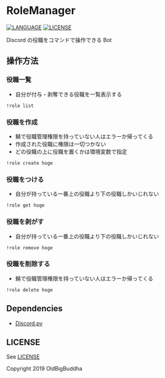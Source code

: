 # RoleManager
[![LANGUAGE](https://img.shields.io/badge/Python-3.7.3-blue.svg)](https://docs.python.org/3/)
[![LICENSE](https://img.shields.io/badge/License-Apache%202-orange.svg)](http://www.apache.org/licenses/LICENSE-2.0)

Discord の役職をコマンドで操作できる Bot

## 操作方法

### 役職一覧
- 自分が付与・剥奪できる役職を一覧表示する

```
!role list
```

### 役職を作成
- 鯖で役職管理権限を持っていない人はエラーか帰ってくる
- 作成された役職に権限は一切つかない
- どの役職の上に役職を置くかは環境変数で指定

```
!role create hoge
```

### 役職をつける
- 自分が持っている一番上の役職より下の役職しかいじれない

```
!role get hoge
```

### 役職を剥がす
- 自分が持っている一番上の役職より下の役職しかいじれない

```
!role remove hoge
```

### 役職を削除する
- 鯖で役職管理権限を持っていない人はエラーか帰ってくる

```
!role delete hoge
```

## Dependencies
- [Discord.py](https://github.com/Rapptz/discord.py)

## LICENSE
See [LICENSE](./LICENSE)

Copyright 2019 OldBigBuddha

